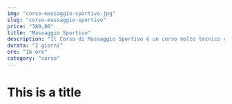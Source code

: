 ```yaml
---
img: "corso-massaggio-sportivo.jpg"
slug: "corso-massaggio-sportivo"
price: "380,00"
title: "Massaggio Sportivo"
description: "Il Corso di Massaggio Sportivo è un corso molto tecnico che ha l'obiettivo di formare i massaggiatori insegnando loro come far raggiungere le massime prestazioni fisiche all'atleta e l'equilibrio psico-fisico alla persona che vuole stare bene con il proprio corpo, ricordando che chi massaggia deve essere in grado di rispondere ai bisogni ed alle necessità richieste dal singolo individuo."
durata: "2 giorni"
ore: "16 ore"
category: "corso"
---
```


# This is a title

